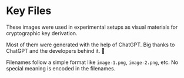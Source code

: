 # Key Files

These images were used in experimental setups as visual materials for cryptographic key derivation.

Most of them were generated with the help of ChatGPT.
Big thanks to ChatGPT and the developers behind it. 🙏

Filenames follow a simple format like `image-1.png`, `image-2.png`, etc.
No special meaning is encoded in the filenames.
